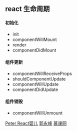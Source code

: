 ## react 生命周期

#### 初始化

- init
- componentWillMount
- render
- componentDidMount

#### 组件更新

- componentWillReceiveProps
- shouldComponentUpdate
- componentWillUpdate
- componentDidUpdate

#### 组件销毁

- componentWillUnmount

[Peter React婴儿](http://haoqicat.com/react-baby)
[郭永峰](http://guoyongfeng.github.io/idoc/)
[慕课网](http://www.imooc.com/video/9820)
